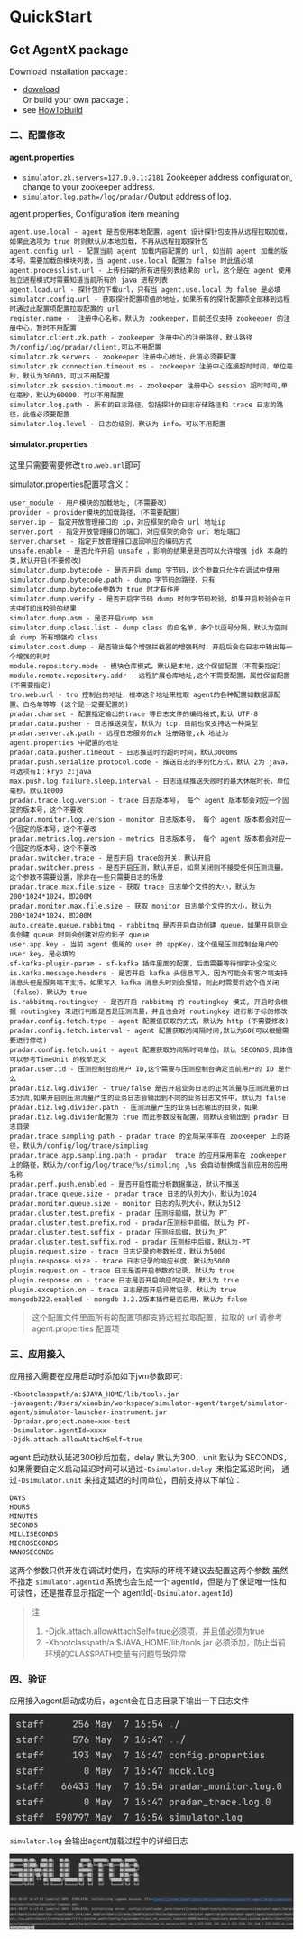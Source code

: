# QuickStart

## Get AgentX package
Download installation package : 
- [download](http://xxxxx)
<br/>Or build your own package：
- see [HowToBuild](HowToBuild.md)

### 二、配置修改

#### agent.properties

- `simulator.zk.servers=127.0.0.1:2181` Zookeeper address configuration, change to your zookeeper address.
- `simulator.log.path=/log/pradar/`Output address of log.

agent.properties, Configuration item meaning

```
agent.use.local - agent 是否使用本地配置，agent 设计探针包支持从远程拉取加载，如果此选项为 true 时则默认从本地加载，不再从远程拉取探针包
agent.config.url - 配置当前 agent 加载内容配置的 url, 如当前 agent 加载的版本号，需要加载的模块列表，当 agent.use.local 配置为 false 时此值必填
agent.processlist.url - 上传扫描的所有进程列表结果的 url，这个是在 agent 使用独立进程模式时需要知道当前所有的 java 进程列表
agent.load.url - 探针包的下载url，只有当 agent.use.local 为 false 是必填
simulator.config.url - 获取探针配置项值的地址，如果所有的探针配置项全部移到远程时通过此配置项配置拉取配置的 url
register.name -  注册中心名称，默认为 zookeeper，目前还仅支持 zookeeper 的注册中心，暂时不用配置
simulator.client.zk.path - zookeeper 注册中心的注册路径，默认路径为/config/log/pradar/client,可以不用配置
simulator.zk.servers - zookeeper 注册中心地址，此值必须要配置
simulator.zk.connection.timeout.ms - zookeeper 注册中心连接超时时间，单位毫秒，默认为30000，可以不用配置
simulator.zk.session.timeout.ms - zookeeper 注册中心 session 超时时间,单位毫秒，默认为60000，可以不用配置
simulator.log.path - 所有的日志路径，包括探针的日志存储路径和 trace 日志的路径，此值必须要配置
simulator.log.level - 日志的级别，默认为 info，可以不用配置
```

#### simulator.properties

这里只需要需要修改`tro.web.url`即可

simulator.properties配置项含义：

```
user_module - 用户模块的加载地址,（不需要改）
provider - provider模块的加载路径，（不需要配置）
server.ip - 指定开放管理接口的 ip，对应框架的命令 url 地址ip
server.port - 指定开放管理接口的端口，对应框架的命令 url 地址端口
server.charset - 指定开放管理接口返回响应的编码方式
unsafe.enable - 是否允许开启 unsafe ，影响的结果是是否可以允许增强 jdk 本身的类,默认开启(不要修改)
simulator.dump.bytecode - 是否开启 dump 字节码，这个参数只允许在调试中使用
simulator.dump.bytecode.path - dump 字节码的路径，只有simulator.dump.bytecode参数为 true 时才有作用
simulator.dump.verify - 是否开启字节码 dump 时的字节码校验，如果开启校验会在日志中打印出校验的结果
simulator.dump.asm - 是否开启dump asm
simulator.dump.class.list - dump class 的白名单，多个以逗号分隔，默认为空则会 dump 所有增强的 class
simulator.cost.dump - 是否输出每个增强拦截器的增强耗时，开启后会在日志中输出每一个增强的耗时
module.repository.mode - 模块仓库模式，默认是本地，这个保留配置（不需要指定）
module.remote.repository.addr - 远程扩展仓库地址,这个不需要配置，属性保留配置 (不需要指定)
tro.web.url - tro 控制台的地址，根本这个地址来拉取 agent的各种配置如数据源配置、白名单等等 (这个是一定要配置的)
pradar.charset - 配置指定输出的trace 等日志文件的编码格式,默认 UTF-8
pradar.data.pusher - 日志推送类型，默认为 tcp，目前也仅支持这一种类型
pradar.server.zk.path - 远程日志服务的zk 注册路径,zk 地址为 agent.properties 中配置的地址
pradar.data.pusher.timeout - 日志推送时的超时时间，默认3000ms
pradar.push.serialize.protocol.code - 推送日志的序列化方式，默认 2为 java，可选项有1：kryo 2:java
max.push.log.failure.sleep.interval - 日志连续推送失败时的最大休眠时长，单位毫秒，默认10000
pradar.trace.log.version - trace 日志版本号， 每个 agent 版本都会对应一个固定的版本号，这个不要改
pradar.monitor.log.version - monitor 日志版本号， 每个 agent 版本都会对应一个固定的版本号，这个不要改
pradar.metrics.log.version - metrics 日志版本号， 每个 agent 版本都会对应一个固定的版本号，这个不要改
pradar.switcher.trace - 是否开启 trace的开关，默认开启
pradar.switcher.press - 是否开启压测，默认开启，如果关闭则不接受任何压测流量，这个参数不需要设置，除非在一些只需要日志的场景
pradar.trace.max.file.size - 获取 trace 日志单个文件的大小，默认为200*1024*1024，即200M
pradar.monitor.max.file.size - 获取 monitor 日志单个文件的大小，默认为200*1024*1024，即200M
auto.create.queue.rabbitmq - rabbitmq 是否开启自动创建 queue，如果开启则业务创建 queue 时则会创建对应的影子 queue
user.app.key - 当前 agent 使用的 user 的 appKey，这个值是压测控制台用户的 user key，是必填的
sf-kafka-plugin-param - sf-kafka 插件里面的配置，后面需要等待恒宇补全定义
is.kafka.message.headers - 是否开启 kafka 头信息写入，因为可能会有客户端支持消息头但是服务端不支持，如果写入 kafka 消息头时则会报错，则此时需要将这个值关闭（false），默认为 true
is.rabbitmq.routingkey - 是否开启 rabbitmq 的 routingkey 模式, 开启时会根据 routingkey 来进行判断是否是压测流量，并且也会对 routingkey 进行影子标的修改
pradar.config.fetch.type - agent 配置值获取的方式，默认为 http (不需要修改)
pradar.config.fetch.interval - agent 配置获取的间隔时间,默认为60(可以根据需要进行修改)
pradar.config.fetch.unit - agent 配置获取的间隔时间单位，默认 SECONDS,具体值可以参考TimeUnit 的枚举定义
pradar.user.id - 压测控制台的用户 ID,这个需要与压测控制台确定当前用户的 ID 是什么
pradar.biz.log.divider - true/false 是否开启业务日志的正常流量与压测流量的日志分流,如果开启则压测流量产生的业务日志会输出到不同的业务日志文件中，默认为 false
pradar.biz.log.divider.path - 压测流量产生的业务日志输出的目录，如果 pradar.biz.log.divider配置为 true 而此参数没有配置，则默认会输出到 pradar 日志目录
pradar.trace.sampling.path - pradar trace 的全局采样率在 zookeeper 上的路径，默认为/config/log/trace/simpling
pradar.trace.app.sampling.path - pradar  trace 的应用采用率在 zookeeper 上的路径，默认为/config/log/trace/%s/simpling ,%s 会自动替换成当前应用的应用名称
pradar.perf.push.enabled - 是否开启性能分析数据推送，默认不推送
pradar.trace.queue.size - pradar trace 日志的队列大小，默认为1024
pradar.monitor.queue.size - monitor 日志的队列大小，默认为512
pradar.cluster.test.prefix - pradar 压测标前缀，默认为 PT_
pradar.cluster.test.prefix.rod - pradar压测标中前缀，默认为 PT-
pradar.cluster.test.suffix - pradar 压测标后缀，默认为_PT
pradar.cluster.test.suffix.rod - pradar 压测标中后缀，默认为-PT
plugin.request.size - trace 日志记录的参数长度，默认为5000
plugin.response.size - trace 日志记录的响应长度，默认为5000
plugin.request.on - trace 日志是否开启参数的记录，默认为 true
plugin.response.on - trace 日志是否开启响应的记录，默认为 true
plugin.exception.on - trace 日志是否开启异常记录，默认为 true
mongodb322.enabled - mongdb 3.2.2版本插件是否启用，默认为 false
```

> 这个配置文件里面所有的配置项都支持远程拉取配置，拉取的 url 请参考agent.properties 配置项

### 三、应用接入

应用接入需要在应用启动时添加如下jvm参数即可:

```aidl
-Xbootclasspath/a:$JAVA_HOME/lib/tools.jar
-javaagent:/Users/xiaobin/workspace/simulator-agent/target/simulator-agent/simulator-launcher-instrument.jar
-Dpradar.project.name=xxx-test
-Dsimulator.agentId=xxxx
-Djdk.attach.allowAttachSelf=true
```
agent 启动默认延迟300秒后加载，delay 默认为300，unit 默认为 SECONDS，
如果需要自定义启动延迟时间可以通过`-Dsimulator.delay `来指定延迟时间，
通过`-Dsimulator.unit` 来指定延迟的时间单位，目前支持以下单位：
```aidl
DAYS
HOURS
MINUTES
SECONDS
MILLISECONDS
MICROSECONDS
NANOSECONDS
```
这两个参数只供开发在调试时使用，在实际的环境不建议去配置这两个参数
虽然不指定 `simulator.agentId` 系统也会生成一个 agentId，但是为了保证唯一性和可读性，还是推荐显示指定一个 agentId(`-Dsimulator.agentId`)

> 注 
> 1. -Djdk.attach.allowAttachSelf=true必须项，并且值必须为true 
> 2. -Xbootclasspath/a:$JAVA_HOME/lib/tools.jar 必须添加，防止当前环境的CLASSPATH变量有问题导致异常

### 四、验证

应用接入agent启动成功后，agent会在日志目录下输出一下日志文件

![log.png](./imgs/loglist.jpg)

`simulator.log` 会输出agent加载过程中的详细日志

![log.png](./imgs/img.png)

